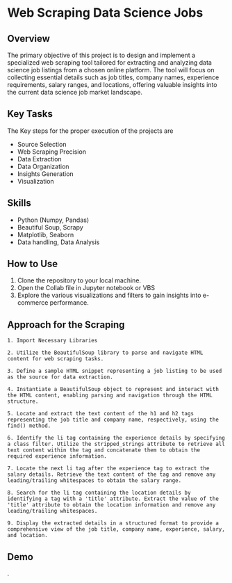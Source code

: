 
# Web Scraping Data Science Jobs

## Overview
The primary objective of this project is to design and implement a specialized web scraping tool tailored for extracting and analyzing data science job listings from a chosen online platform. The tool will focus on collecting essential details such as job titles, company names, experience requirements, salary ranges, and locations, offering valuable insights into the current data science job market landscape.

## Key Tasks
The Key steps for the proper execution of the projects are
- Source Selection 
- Web Scraping Precision
- Data Extraction 
- Data Organization
- Insights Generation
- Visualization 


##  Skills
- Python (Numpy, Pandas)
- Beautiful Soup, Scrapy
- Matplotlib, Seaborn
- Data handling, Data Analysis


## How to Use
1. Clone the repository to your local machine.
2. Open the Collab file in Jupyter notebook or VBS
3. Explore the various visualizations and filters to gain insights into e-commerce performance.
## Approach for the Scraping

    1. Import Necessary Libraries

    2. Utilize the BeautifulSoup library to parse and navigate HTML content for web scraping tasks.

    3. Define a sample HTML snippet representing a job listing to be used as the source for data extraction.

    4. Instantiate a BeautifulSoup object to represent and interact with the HTML content, enabling parsing and navigation through the HTML structure.

    5. Locate and extract the text content of the h1 and h2 tags representing the job title and company name, respectively, using the find() method.

    6. Identify the li tag containing the experience details by specifying a class filter. Utilize the stripped_strings attribute to retrieve all text content within the tag and concatenate them to obtain the required experience information.

    7. Locate the next li tag after the experience tag to extract the salary details. Retrieve the text content of the tag and remove any leading/trailing whitespaces to obtain the salary range.

    8. Search for the li tag containing the location details by identifying a tag with a 'title' attribute. Extract the value of the 'title' attribute to obtain the location information and remove any leading/trailing whitespaces.

    9. Display the extracted details in a structured format to provide a comprehensive view of the job title, company name, experience, salary, and location.

## Demo

.
